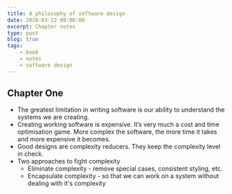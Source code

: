 ```yaml
---
title: A philosophy of software design
date: 2020-03-22 00:00:00
excerpt: Chapter notes
type: post
blog: true
tags:
    - book
    - notes
    - software design
---
```


## Chapter One

* The greatest limitation in writing software is our ability to understand the systems we are creating.
* Creating working software is expensive. It’s very much a cost and time optimisation game. More complex the software, the more time it takes and more expensive it becomes.
* Good designs are complexity reducers. They keep the complexity level in check.
* Two approaches to fight complexity
    * Eliminate complexity - remove special cases, consistent styling, etc.
    * Encapsulate complexity - so that we can work on a system without dealing with it's complexity
